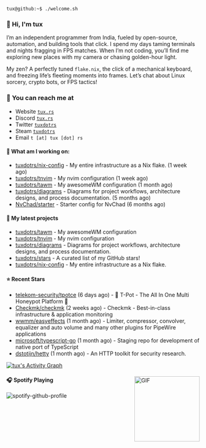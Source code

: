 ```console
tux@github:~$ ./welcome.sh
```

### 👋 Hi, I'm tux 
I’m an independent programmer from India, fueled by open-source, automation, and building tools that click. I spend my days taming terminals and nights fragging in FPS matches. When I’m not coding, you’ll find me exploring new places with my camera or chasing golden-hour light.

My zen? A perfectly tuned ```flake.nix```, the click of a mechanical keyboard, and freezing life’s fleeting moments into frames. Let’s chat about Linux sorcery, crypto bots, or FPS tactics!

### 📧 You can reach me at

* Website [`tux.rs`](https://tux.rs)
* Discord [`tux.rs`](https://discord.gg/7YvNafxMWe)
* Twitter [`tuxdotrs`](https://x.com/tuxdotrs)
* Steam [`tuxdotrs`](https://steamcommunity.com/id/tuxdotrs)
* Email `t [at] tux [dot] rs`

#### 👷 What am I working on:


- [tuxdotrs/nix-config](https://github.com/tuxdotrs/nix-config) - My entire infrastructure as a Nix flake. (1 week ago)
- [tuxdotrs/tnvim](https://github.com/tuxdotrs/tnvim) - My nvim configuration (1 week ago)
- [tuxdotrs/tawm](https://github.com/tuxdotrs/tawm) - My awesomeWM configuration (1 month ago)
- [tuxdotrs/diagrams](https://github.com/tuxdotrs/diagrams) - Diagrams for project workflows, architecture designs, and process documentation. (5 months ago)
- [NvChad/starter](https://github.com/NvChad/starter) - Starter config for NvChad (6 months ago)

#### 🌱 My latest projects

- [tuxdotrs/tawm](https://github.com/tuxdotrs/tawm) - My awesomeWM configuration
- [tuxdotrs/tnvim](https://github.com/tuxdotrs/tnvim) - My nvim configuration
- [tuxdotrs/diagrams](https://github.com/tuxdotrs/diagrams) - Diagrams for project workflows, architecture designs, and process documentation.
- [tuxdotrs/stars](https://github.com/tuxdotrs/stars) - A curated list of my GitHub stars!
- [tuxdotrs/nix-config](https://github.com/tuxdotrs/nix-config) - My entire infrastructure as a Nix flake.

#### ⭐ Recent Stars

- [telekom-security/tpotce](https://github.com/telekom-security/tpotce) (6 days ago) - 🍯 T-Pot - The All In One Multi Honeypot Platform 🐝
- [Checkmk/checkmk](https://github.com/Checkmk/checkmk) (2 weeks ago) - Checkmk - Best-in-class infrastructure &amp; application monitoring
- [wwmm/easyeffects](https://github.com/wwmm/easyeffects) (1 month ago) - Limiter, compressor, convolver, equalizer and auto volume and many other plugins for PipeWire applications
- [microsoft/typescript-go](https://github.com/microsoft/typescript-go) (1 month ago) - Staging repo for development of native port of TypeScript
- [dstotijn/hetty](https://github.com/dstotijn/hetty) (1 month ago) - An HTTP toolkit for security research.

<div>
    <a href="#"><img alt="tux's Activity Graph" src="https://github-readme-activity-graph.vercel.app/graph?username=tuxdotrs&custom_title=tux%27s%20Contribution%20Graph&bg_color=0D1117&color=FFFFFF&line=2c83f8&point=FFFFFF&hide_border=true" /></a>
<div> 

<img align="right" alt="GIF" height="170px" src="https://media.giphy.com/media/J5B1Y8QZnzXXbLQIBu/giphy.gif" />

#### 🎧 Spotify Playing

![spotify-github-profile](https://spotify-github-profile.kittinanx.com/api/view?uid=irvd4a80l4m2v7k2gy3fct4j5&cover_image=true&theme=novatorem&bar_color=ff3c74&bar_color_cover=false)
